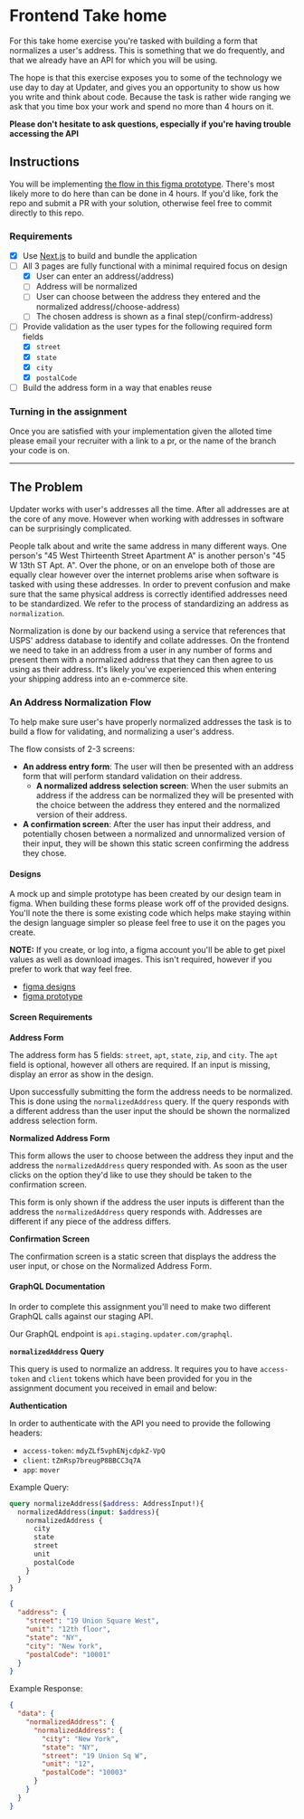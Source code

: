 # Frontend Take home

For this take home exercise you're tasked with building a form that normalizes a user's address. This is something that we do frequently, and that we already have an API for which you will be using.

The hope is that this exercise exposes you to some of the technology we use day to day at Updater, and gives you an opportunity to show us how you write and think about code. Because the task is rather wide ranging we ask that you time box your work and spend no more than 4 hours on it.

**Please don't hesitate to ask questions, especially if you're having trouble accessing the API**

## Instructions

You will be implementing [the flow in this figma prototype](https://www.figma.com/proto/OFMkwqLQ4gi5tbEnGF5hUi/FE-Take-Home?node-id=1%3A177&scaling=min-zoom). There's most likely more to do here than can be done in 4 hours. If you'd like, fork the repo and submit a PR with your solution, otherwise feel free to commit directly to this repo.

### Requirements

- [x] Use [Next.js](https://nextjs.org/) to build and bundle the application
- [ ] All 3 pages are fully functional with a minimal required focus on design
  - [x] User can enter an address(/address)
  - [ ] Address will be normalized
  - [ ] User can choose between the address they entered and the normalized address(/choose-address)
  - [ ] The chosen address is shown as a final step(/confirm-address)
- [ ] Provide validation as the user types for the following required form fields
  - [x] `street`
  - [x] `state`
  - [x] `city`
  - [x] `postalCode`
- [ ] Build the address form in a way that enables reuse

### Turning in the assignment

Once you are satisfied with your implementation given the alloted time please email your recruiter with a link to a pr, or the name of the branch your code is on.

---

## The Problem

Updater works with user's addresses all the time. After all addresses are at the core of any move. However when working with addresses in software can be surprisingly complicated.

People talk about and write the same address in many different ways. One person's "45 West Thirteenth Street Apartment A" is another person's "45 W 13th ST Apt. A". Over the phone, or on an envelope both of those are equally clear however over the internet problems arise when software is tasked with using these addresses. In order to prevent confusion and make sure that the same physical address is correctly identified addresses need to be standardized. We refer to the process of standardizing an address as `normalization`.

Normalization is done by our backend using a service that references that USPS' address database to identify and collate addresses. On the frontend we need to take in an address from a user in any number of forms and present them with a normalized address that they can then agree to us using as their address. It's likely you've experienced this when entering your shipping address into an e-commerce site.

### An Address Normalization Flow

To help make sure user's have properly normalized addresses the task is to build a flow for validating, and normalizing a user's address.

The flow consists of 2-3 screens:

- **An address entry form**: The user will then be presented with an address form that will perform standard validation on their address.
  - **A normalized address selection screen**: When the user submits an address if the address can be normalized they will be presented with the choice between the address they entered and the normalized version of their address.
- **A confirmation screen**: After the user has input their address, and potentially chosen between a normalized and unnormalized version of their input, they will be shown this static screen confirming the address they chose.

#### Designs

A mock up and simple prototype has been created by our design team in figma. When building these forms please work off of the provided designs. You'll note the there is some existing code which helps make staying within the design language simpler so please feel free to use it on the pages you create.

**NOTE:** If you create, or log into, a figma account you'll be able to get pixel values as well as download images. This isn't required, however if you prefer to work that way feel free.

- [figma designs](https://www.figma.com/file/OFMkwqLQ4gi5tbEnGF5hUi/FE-Take-Home?node-id=0%3A1)
- [figma prototype](https://www.figma.com/proto/OFMkwqLQ4gi5tbEnGF5hUi/FE-Take-Home?node-id=1%3A177&scaling=min-zoom)

#### Screen Requirements

**Address Form**

The address form has 5 fields: `street`, `apt`, `state`, `zip`, and `city`. The `apt` field is optional, however all others are required. If an input is missing, display an error as show in the design.

Upon successfully submitting the form the address needs to be normalized. This is done using the `normalizedAddress` query. If the query responds with a different address than the user input the should be shown the normalized address selection form.

**Normalized Address Form**

This form allows the user to choose between the address they input and the address the `normalizedAddress` query responded with. As soon as the user clicks on the option they'd like to use they should be taken to the confirmation screen.

This form is only shown if the address the user inputs is different than the address the `normalizedAddress` query responds with. Addresses are different if any piece of the address differs.

**Confirmation Screen**

The confirmation screen is a static screen that displays the address the user input, or chose on the Normalized Address Form.

#### GraphQL Documentation

In order to complete this assignment you'll need to make two different GraphQL calls against our staging API.

Our GraphQL endpoint is `api.staging.updater.com/graphql`.

**`normalizedAddress` Query**

This query is used to normalize an address. It requires you to have `access-token` and `client` tokens which have been provided for you in the assignment document you received in email and below:

**Authentication**

In order to authenticate with the API you need to provide the following headers:

- `access-token`: `mdyZLf5vphENjcdpkZ-VpQ`
- `client`: `tZmRsp7breugP8BBCC3q7A`
- `app`: `mover`

Example Query:

```GraphQL
query normalizeAddress($address: AddressInput!){
  normalizedAddress(input: $address){
    normalizedAddress {
      city
      state
      street
      unit
      postalCode
    }
  }
}
```

```JSON
{
  "address": {
    "street": "19 Union Square West",
    "unit": "12th floor",
    "state": "NY",
    "city": "New York",
    "postalCode": "10001"
  }
}
```

Example Response:

```JSON
{
  "data": {
    "normalizedAddress": {
      "normalizedAddress": {
        "city": "New York",
        "state": "NY",
        "street": "19 Union Sq W",
        "unit": "12",
        "postalCode": "10003"
      }
    }
  }
}
```
